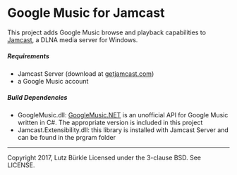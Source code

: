 Google Music for Jamcast
========================

This project adds Google Music browse and playback capabilities to [Jamcast](http://getjamcast.com), a DLNA media server for Windows.

##### Requirements
* Jamcast Server (download at [getjamcast.com](http://getjamcast.com))
* a Google Music account

##### Build Dependencies
* GoogleMusic.dll: [GoogleMusic.NET](https://github.com/lutzbuerkle/GoogleMusic.NET) is an unofficial API for Google Music written in C#. The appropriate version is included in this project
* Jamcast.Extensibility.dll: this library is installed with Jamcast Server and can be found in the prgram folder

------------

Copyright 2017, Lutz Bürkle
Licensed under the 3-clause BSD. See LICENSE.
